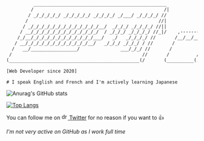 ```txt
          _________________________________________________
         /                                                /|
        / _/_/_/_/_/ _/_/_/_/_/ _/_/_/_/ _/___/ _/_/_/_/ //
       /                                                //|
      / _/_/_/_/_/_/_/_/_/_/_/_/_/__/  _/_/_/ _/_/_/_/ //||
     / __/_/_/_/_/_/_/_/_/_/_/_/_/  / _/_/_/ _/_/_/_/ //_|/    ,---------
    /_/__/_/_/_/_/_/_/_/_/_/_/_/___/   _/   _/_/_/_/ //       /__/__/__/ /|
   / __/_/_/_/_/_/_/_/_/_/_/_/__/   _/_/_/ _/_/_/ / //       /          / |
  /   __/_________________/               ___/_/_/ //       /          /  .
 /                                                //       /          / .'
(________________________________________________(/       (__________(.'

[Web Developer since 2020]

# I speak English and French and I'm actively learning Japanese
```

![Anurag's GitHub stats](https://github-readme-stats.vercel.app/api?username=sleiphir&theme=dark&show_icons=true&hide_border=true&bg_color=0d1117)

[![Top Langs](https://github-readme-stats.vercel.app/api/top-langs/?username=sleiphir&layout=compact&theme=dark&hide_border=true&bg_color=0d1117)](https://github.com/anuraghazra/github-readme-stats)

You can follow me on [<img src="https://upload.wikimedia.org/wikipedia/fr/c/c8/Twitter_Bird.svg" alt="drawing" width="16"/> Twitter](https://www.twitter.com/sleiphir_) for no reason if you want to 👍

_I'm not very active on GitHub as I work full time_
